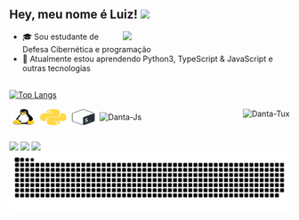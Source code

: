 <h2 align="left">Hey, meu nome é Luiz! <img src="https://media.giphy.com/media/hvRJCLFzcasrR4ia7z/giphy.gif" width="25px"> </h2>
<img align="right" src="https://media.discordapp.net/attachments/732350657243381810/835713653234991104/computer-illustration.png" width="300"/>

- 🎓 Sou estudante de Defesa Cibernética e programação
- 🌱 Atualmente estou aprendendo Python3, TypeScript & JavaScript e outras tecnologias
<br/>
<div>
    <a href="#">
        <img alt="Top Langs" src="https://github-readme-stats.vercel.app/api/top-langs/?username=LuizWT&layout=compact&theme=radical&bg_color=30,e96443,904e95&title_color=fff&text_color=fff"/>
    </a>
</div>
 
<div style="display: inline_block"><br>
  <img align="center" alt="Danta-Linux" height="30" width="50" src="https://raw.githubusercontent.com/devicons/devicon/master/icons/linux/linux-original.svg">
  <img align="center" alt="Danta-Py" height="30" width="50" src="https://raw.githubusercontent.com/devicons/devicon/master/icons/python/python-plain.svg">
  <img align="center" alt="Danta-C" height="30" width="50" src="https://raw.githubusercontent.com/devicons/devicon/master/icons/bash/bash-original.svg">
  <img align="right" alt="Danta-Tux" src="https://media.tenor.com/images/ccb959edb41a02737755b2209ef7d97a/tenor.gif">
  <img align="center" alt="Danta-Js" height="30" width="50" src="https://cdn.jsdelivr.net/gh/devicons/devicon/icons/javascript/javascript-original.svg">
</div>
  
  ##
  <div>
  <a href="https://www.linkedin.com/in/luiz-felipe-272a65248" target="_blank"><img src="https://img.shields.io/badge/-Linkedin-%23333?style=for-the-badge&logo=Linkedin&logoColor=blue" target="_blank"></a>
  <a href="https://www.youtube.com/watch?v=dQw4w9WgXcQ&ab_channel=RickAstley" target="_blank"><img src="https://img.shields.io/badge/-Youtube-%23333?style=for-the-badge&logo=Youtube&logoColor=red" target="_blank"></a>
  <a href="https://discordapp.com/channels/@me/783523442728370186/" target="_blank"><img src="https://img.shields.io/badge/-Discord-%23333?style=for-the-badge&logo=discord&logoColor=white" target="_blank"></a>

<picture>
  <source media="(prefers-color-scheme: dark)" srcset="github-snake-dark.svg" />
  <img alt="github-snake" src="https://raw.githubusercontent.com/Platane/snk/output/github-contribution-grid-snake.svg" />
</picture>


</div>
